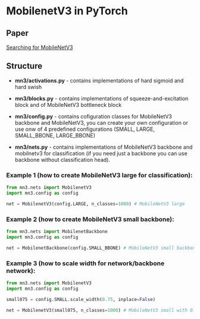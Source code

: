 # MobilenetV3 in PyTorch

## Paper
[Searching for MobileNetV3](https://arxiv.org/pdf/1905.02244.pdf)

## Structure

- __mn3/activations.py__ - contains implementations of hard sigmoid and hard swish

- __mn3/blocks.py__ - contains implementations of squeeze-and-excitation block and of MobileNetV3 bottleneck block

- __mn3/config.py__ - contains cofiguration classes for MobileNetV3 backbone and MobileNetV3, you can create your own configuration or use onw of 4 predefined configurations (SMALL, LARGE, SMALL_BBONE, LARGE_BBONE)

- __mn3/nets.py__ - contains implementations of MobileNetV3 backbone and mobilnetv3 for classification (if you need just a backbone you can use backbone without classification head).

### Example 1 (how to create MobileNetV3 large for classification):

```python
from mn3.nets import MobilenetV3
import mn3.config as config

net = MobilenetV3(config.LARGE, n_classes=1000) # MobileNetV3 large
```

### Example 2 (how to create MobileNetV3 small backbone):
```python
from mn3.nets import MobilenetBackbone
import mn3.config as config

net = MobilenetBackbone(config.SMALL_BBONE) # MobileNetV3 small backbone
```

### Example 3 (how to scale width for network/backbone network):

```python
from mn3.nets import MobilenetV3
import mn3.config as config

small075 = config.SMALL.scale_width(0.75, inplace=False)

net = MobilenetV3(small075, n_classes=1000) # MobileNetV3 small with 0.75 width
```
